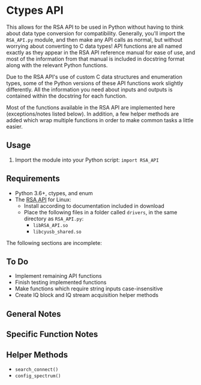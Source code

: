 
Ctypes API
==========

This allows for the RSA API to be used in Python without having to think about data type conversion for compatibility. Generally, you'll import the `RSA_API.py` module, and then make any API calls as normal, but without worrying about converting to C data types! API functions are all named exactly as they appear in the RSA API reference manual for ease of use, and most of the information from that manual is included in docstring format along with the relevant Python functions.

Due to the RSA API's use of custom C data structures and enumeration types, some of the Python versions of these API functions work slightly differently. All the information you need about inputs and outputs is contained within the docstring for each function.

Most of the functions available in the RSA API are implemented here (exceptions/notes listed below). In addition, a few helper methods are added which wrap multiple functions in order to make common tasks a little easier.

Usage
-----
1. Import the module into your Python script: `import RSA_API`

Requirements
------------
- Python 3.6+, ctypes, and enum
- The [RSA API](https://www.tek.com/spectrum-analyzer/rsa306-software/rsa-application-programming-interface--api-for-64bit-linux--v100014) for Linux:
	- Install according to documentation included in download
	- Place the following files in a folder called `drivers`, in the same directory as `RSA_API.py`:
		- `libRSA_API.so`
		- `libcyusb_shared.so` 

The following sections are incomplete:

To Do
-----
- Implement remaining API functions
- Finish testing implemented functions
- Make functions which require string inputs case-insensitive
- Create IQ block and IQ stream acquisition helper methods

General Notes
-------------


Specific Function Notes
-----------------------


Helper Methods
--------------
- `search_connect()`
- `config_spectrum()`